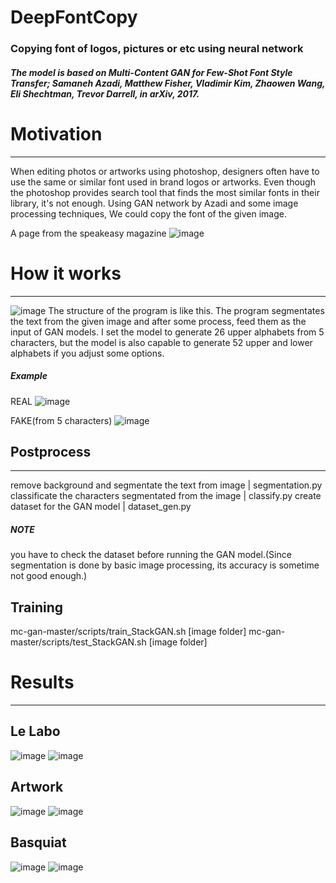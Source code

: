 # DeepFontCopy
### Copying font of logos, pictures or etc using neural network

##### The model is based on Multi-Content GAN for Few-Shot Font Style Transfer; Samaneh Azadi, Matthew Fisher, Vladimir Kim, Zhaowen Wang, Eli Shechtman, Trevor Darrell, in arXiv, 2017.

# Motivation
---
When editing photos or artworks using photoshop, designers often have to use the same or similar font used in brand logos or artworks. Even though the photoshop provides search tool that finds the most similar fonts in their library, it's not enough. Using GAN network by Azadi and some image processing techniques, We could copy the font of the given image. 

A page from the speakeasy magazine
![image](https://user-images.githubusercontent.com/89527573/174338402-6152dd9b-4974-4685-bec5-43d43c75fab2.png)



# How it works
---
![image](https://user-images.githubusercontent.com/89527573/174338509-4dde91e4-fe57-45dd-b7f6-7650068dd802.png)
The structure of the program is like this. The program segmentates the text from the given image and after some process, feed them as the input of GAN models.
I set the model to generate 26 upper alphabets from 5 characters, but the model is also capable to generate 52 upper and lower alphabets if you adjust some options.

##### Example

REAL
![image](https://user-images.githubusercontent.com/89527573/174424602-a8ad9549-182c-4408-961f-e09c01a1a684.png)

FAKE(from 5 characters)
![image](https://user-images.githubusercontent.com/89527573/174424610-3c9edb5d-05f6-48e8-8abc-2d41eabc5e16.png)


## Postprocess
---
remove background and segmentate the text from image | segmentation.py
classificate the characters segmentated from the image | classify.py
create dataset for the GAN model | dataset_gen.py
##### NOTE
you have to check the dataset before running the GAN model.(Since segmentation is done by basic image processing, its accuracy is sometime not good enough.)

## Training

mc-gan-master/scripts/train_StackGAN.sh [image folder]
mc-gan-master/scripts/test_StackGAN.sh [image folder]

# Results
---
## Le Labo
![image](https://user-images.githubusercontent.com/89527573/174338690-b591da65-43b3-40e0-95a8-3dcd31339e9f.png)
![image](https://user-images.githubusercontent.com/89527573/174338726-3609266b-6e11-48fd-86f9-656ef0795341.png)

## Artwork
![image](https://user-images.githubusercontent.com/89527573/174338787-907fbef3-38b7-4ab4-a602-119c735de383.png)
![image](https://user-images.githubusercontent.com/89527573/174338950-89be36a3-3bbf-47b1-8ead-2775017bfb45.png)

## Basquiat
![image](https://user-images.githubusercontent.com/89527573/174424518-6c5a57aa-9941-46db-88f6-59178c96b0a8.png)
![image](https://user-images.githubusercontent.com/89527573/174339048-6c6359c4-2918-4a88-b012-e8b83fa4cd23.png)
